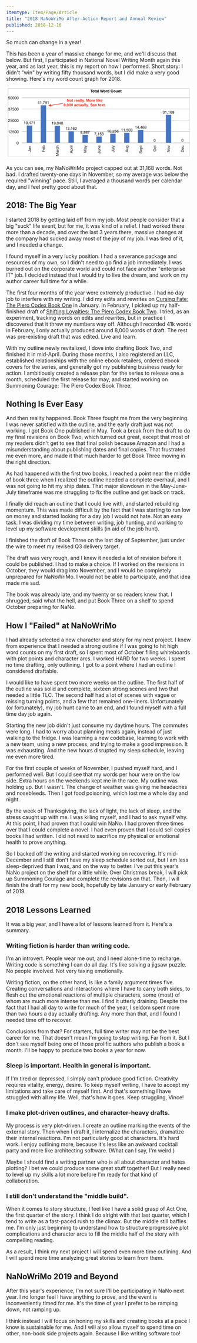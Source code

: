 ```yaml
---
itemtype: Item/Page/Article
title: "2018 NaNoWriMo After-Action Report and Annual Review"
published: 2018-12-16
---
```


So much can change in a year!

This has been a year of massive change for me, and we'll discuss that below. But
first, I participated in National Novel Writing Month again this year, and as
last year, this is my report on how I performed. Short story: I didn't "win" by
writing fifty thousand words, but I did make a very good showing. Here's my word
count graph for 2018.

<img src="2018-summary.png" alt="2018 word counts by month" />

As you can see, my NaNoWriMo project capped out at 31,168 words. Not bad. I
drafted twenty-one days in November, so my average was below the required
"winning" pace. Still, I averaged a thousand words per calendar day, and I feel
pretty good about that.

<h2>2018: The Big Year</h2>
I started 2018 by getting laid off from my job. Most people consider that a big
"suck" life event, but for me, it was kind of a relief. I had worked there more
than a decade, and over the last 3 years there, massive changes at the company
had sucked away most of the joy of my job. I was tired of it, and I needed a
change.

I found myself in a very lucky position. I had a severance package and resources
of my own, so I didn't need to go find a job immediately. I was burned out on
the corporate world and could not face another "enterprise IT" job. I decided
instead that I would try to live the dream, and work on my author career full
time for a while.

The first four months of the year were extremely productive. I had no day job to
interfere with my writing. I did my edits and rewrites on <a
href="https://vince.veselosky.me/seers-guild/cursing-fate">Cursing Fate: The
Piero Codex Book One</a> in January. In February, I picked up my half-finished
draft of <a
href="https://vince.veselosky.me/seers-guild/shifting-loyalties">Shifting
Loyalties: The Piero Codex Book Two</a>. I tried, as an experiment, tracking
words on edits and rewrites, but in practice I discovered that it threw my
numbers way off. Although I recorded 41k words in February, I only actually
produced around 8,000 words of draft. The rest was pre-existing draft that was
edited. Live and learn.

With my outline newly revitalized, I dove into drafting Book Two, and finished
it in mid-April. During those months, I also registered an LLC, established
relationships with the online ebook retailers, ordered ebook covers for the
series, and generally got my publishing business ready for action. I ambitiously
created a release plan for the series to release one a month, scheduled the
first release for may, and started working on Summoning Courage: The Piero Codex
Book Three.

<h2>Nothing Is Ever Easy</h2>
And then reality happened. Book Three fought me from the very beginning. I was
never satisfied with the outline, and the early draft just was not working. I
got Book One published in May. Took a break from the draft to do my final
revisions on Book Two, which turned out great, except that most of my readers
didn't get to see that final polish because Amazon and I had a misunderstanding
about publishing dates and final copies. That frustrated me even more, and made
it that much harder to get Book Three moving in the right direction.

As had happened with the first two books, I reached a point near the middle of
book three when I realized the outline needed a complete overhaul, and I was not
going to hit my ship dates. That major slowdown in the May-June-July timeframe
was me struggling to fix the outline and get back on track.

I finally did reach an outline that I could live with, and started rebuilding
momentum. This was made difficult by the fact that I was starting to run low on
money and started looking for a day job I would not hate. Not an easy task. I
was dividing my time between writing, job hunting, and working to level up my
software development skills (in aid of the job hunt).

I finished the draft of Book Three on the last day of September, just under the
wire to meet my revised Q3 delivery target.

The draft was very rough, and I knew it needed a lot of revision before it could
be published. I had to make a choice. If I worked on the revisions in October,
they would drag into November, and I would be completely unprepared for
NaNoWriMo. I would not be able to participate, and that idea made me sad.

The book was already late, and my twenty or so readers knew that. I shrugged,
said what the hell, and put Book Three on a shelf to spend October preparing for
NaNo.

<h2>How I "Failed" at NaNoWriMo</h2>
I had already selected a new character and story for my next project. I knew
from experience that I needed a strong outline if I was going to hit high word
counts on my first draft, so I spent most of October filling whiteboards with
plot points and character arcs. I worked HARD for two weeks. I spent no time
drafting, only outlining. I got to a point where I had an outline I considered
draftable.

I would like to have spent two more weeks on the outline. The first half of the
outline was solid and complete, sixteen strong scenes and two that needed a
little TLC. The second half had a lot of scenes with vague or missing turning
points, and a few that remained one-liners. Unfortunately (or fortunately), my
job hunt came to an end, and I found myself with a full time day job again.

Starting the new job didn't just consume my daytime hours. The commutes were
long. I had to worry about planning meals again, instead of just walking to the
fridge. I was learning a new codebase, learning to work with a new team, using a
new process, and trying to make a good impression. It was exhausting. And the
new hours disrupted my sleep schedule, leaving me even more tired.

For the first couple of weeks of November, I pushed myself hard, and I performed
well. But I could see that my words per hour were on the low side. Extra hours
on the weekends kept me in the race. My outline was holding up. But I wasn't.
The change of weather was giving me headaches and nosebleeds. Then I got food
poisoning, which lost me a whole day and night.

By the week of Thanksgiving, the lack of light, the lack of sleep, and the
stress caught up with me. I was killing myself, and I had to ask myself why. At
this point, I had proven that I could win NaNo. I had proven three times over
that I could complete a novel. I had even proven that I could sell copies books
I had written. I did not need to sacrifice my physical or emotional health to
prove anything.

So I backed off the writing and started working on recovering. It's mid-December
and I still don't have my sleep schedule sorted out, but I am less
sleep-deprived than I was, and on the way to better. I've put this year's NaNo
project on the shelf for a little while. Over Christmas break, I will pick up
Summoning Courage and complete the revisions on that. Then, I will finish the
draft for my new book, hopefully by late January or early February of 2019.

<h2>2018 Lessons Learned</h2>
It was a big year, and I have a lot of lessons learned from it. Here's a
summary.
<h3>Writing fiction is harder than writing code.</h3>
I'm an introvert. People wear me out, and I need alone-time to recharge. Writing
code is something I can do all day. It's like solving a jigsaw puzzle. No people
involved. Not very taxing emotionally.

Writing fiction, on the other hand, is like a family argument times five.
Creating conversations and interactions where I have to carry both sides, to
flesh out the emotional reactions of multiple characters, some (most) of whom
are much more intense than me. I find it utterly draining. Despite the fact that
I had all day to write for much of the year, I seldom spent more than two hours
a day actually drafting. Any more than that, and I found I needed time off to
recover.

Conclusions from that? For starters, full time writer may not be the best career
for me. That doesn't mean I'm going to stop writing. Far from it. But I don't
see myself being one of those prolific authors who publish a book a month.
I'll be happy to produce two books a year for now.

<h3>Sleep is important. Health in general is important.</h3>
If I'm tired or depressed, I simply can't produce good fiction. Creativity
requires vitality, energy, desire. To keep myself writing, I have to accept
my limitations and take care of myself first. And that's something I have
struggled with all my life. Well, that's how it goes. Keep struggling,
Vince!
<h3>I make plot-driven outlines, and character-heavy drafts.</h3>
My process is very plot-driven. I create an outline marking the events of
the external story. Then when I draft it, I internalize the characters,
dramatize their internal reactions. I'm not particularly good at characters.
It's hard work. I enjoy outlining more, because it's less like an awkward
cocktail party and more like architecting software. (What can I say, I'm
weird.)

Maybe I should find a writing partner who is all about character and hates
plotting? I bet we could produce some great stuff together! But I really
need to level up my skills a lot more before I'm ready for that kind of
collaboration.

<h3>I still don't understand the "middle build".</h3>
When it comes to story structure, I feel like I have a solid grasp of Act
One, the first quarter of the story. I think I do alright with that last
quarter, which I tend to write as a fast-paced rush to the climax. But the
middle still baffles me. I'm only just beginning to understand how to
structure progressive plot complications and character arcs to fill the
middle half of the story with compelling reading.

As a result, I think my next project I will spend even more time outlining.
And I will spend more time analyzing great stories to learn from them.

<h2>NaNoWriMo 2019 and Beyond</h2>
After this year's experience, I'm not sure I'll be participating in NaNo
next year. I no longer feel I have anything to prove, and the event is
inconveniently timed for me. It's the time of year I prefer to be ramping
down, not ramping up.

I think instead I will focus on honing my skills and creating books at a
pace I know is sustainable for me. And I will also allow myself to spend
time on other, non-book side projects again. Because I like writing software
too!
